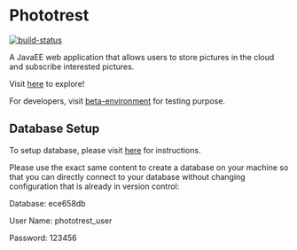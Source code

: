 # Phototrest
[![build-status](https://travis-ci.org/phototrest/Phototrest.svg?branch=master)](https://travis-ci.org/phototrest/Phototrest)


A JavaEE web application that allows users to store pictures in the cloud and subscribe interested pictures.


Visit [here](https://phototrest.herokuapp.com/) to explore!


For developers, visit [beta-environment](https://phototrest-beta.herokuapp.com/) for testing purpose.

## Database Setup


To setup database, please visit [here](https://netbeans.org/kb/docs/ide/java-db.html) for instructions.


Please use the exact same content to create a database on your machine so that you can directly connect to your database without changing configuration that is already in version control:


Database: ece658db


User Name: phototrest_user


Password: 123456
